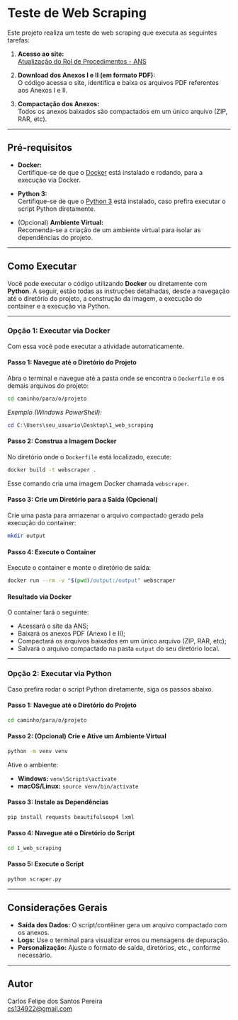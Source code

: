 # Teste de Web Scraping

Este projeto realiza um teste de web scraping que executa as seguintes tarefas:

1. **Acesso ao site:**  
   [Atualização do Rol de Procedimentos - ANS](https://www.gov.br/ans/pt-br/acesso-a-informacao/participacao-da-sociedade/atualizacao-do-rol-de-procedimentos)

2. **Download dos Anexos I e II (em formato PDF):**  
   O código acessa o site, identifica e baixa os arquivos PDF referentes aos Anexos I e II.

3. **Compactação dos Anexos:**  
   Todos os anexos baixados são compactados em um único arquivo (ZIP, RAR, etc).

---

## Pré-requisitos

- **Docker:**  
  Certifique-se de que o [Docker](https://www.docker.com/get-started) está instalado e rodando, para a execução via Docker.

- **Python 3:**  
  Certifique-se de que o [Python 3](https://www.python.org/downloads/) está instalado, caso prefira executar o script Python diretamente.

- (Opcional) **Ambiente Virtual:**  
  Recomenda-se a criação de um ambiente virtual para isolar as dependências do projeto.

---

## Como Executar

Você pode executar o código utilizando **Docker** ou diretamente com **Python**. A seguir, estão todas as instruções detalhadas, desde a navegação até o diretório do projeto, a construção da imagem, a execução do container e a execução via Python.

---

### **Opção 1: Executar via Docker**

Com essa você pode executar a atividade automaticamente.

#### Passo 1: Navegue até o Diretório do Projeto

Abra o terminal e navegue até a pasta onde se encontra o `Dockerfile` e os demais arquivos do projeto:

```bash
cd caminho/para/o/projeto
```

*Exemplo (Windows PowerShell):*

```powershell
cd C:\Users\seu_usuario\Desktop\1_web_scraping
```

#### Passo 2: Construa a Imagem Docker

No diretório onde o `Dockerfile` está localizado, execute:

```bash
docker build -t webscraper .
```

Esse comando cria uma imagem Docker chamada `webscraper`.

#### Passo 3: Crie um Diretório para a Saída (Opcional)

Crie uma pasta para armazenar o arquivo compactado gerado pela execução do container:

```bash
mkdir output
```

#### Passo 4: Execute o Container

Execute o container e monte o diretório de saída:

```bash
docker run --rm -v "$(pwd)/output:/output" webscraper
```

#### Resultado via Docker

O container fará o seguinte:
- Acessará o site da ANS;
- Baixará os anexos PDF (Anexo I e II);
- Compactará os arquivos baixados em um único arquivo (ZIP, RAR, etc);
- Salvará o arquivo compactado na pasta `output` do seu diretório local.

---

### **Opção 2: Executar via Python**

Caso prefira rodar o script Python diretamente, siga os passos abaixo.

#### Passo 1: Navegue até o Diretório do Projeto

```bash
cd caminho/para/o/projeto
```

#### Passo 2: (Opcional) Crie e Ative um Ambiente Virtual

```bash
python -m venv venv
```

Ative o ambiente:

- **Windows:** `venv\Scripts\activate`
- **macOS/Linux:** `source venv/bin/activate`

#### Passo 3: Instale as Dependências


```bash
pip install requests beautifulsoup4 lxml
```

#### Passo 4: Navegue até o Diretório do Script

```bash
cd 1_web_scraping
```

#### Passo 5: Execute o Script

```bash
python scraper.py
```

---

## Considerações Gerais

- **Saída dos Dados:** O script/contêiner gera um arquivo compactado com os anexos.
- **Logs:** Use o terminal para visualizar erros ou mensagens de depuração.
- **Personalização:** Ajuste o formato de saída, diretórios, etc., conforme necessário.

---

## Autor

Carlos Felipe dos Santos Pereira  
cs134922@gmail.com

